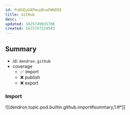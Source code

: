```yaml
---
id: PuDUEyUAPmvpBvaFWHDOS
title: GitHub
desc: ''
updated: 1625749935706
created: 1625747224583
---
```

## Summary
- id: `dendron.github`
- coverage
  - ✅ import
  - ❌ publish
  - ❌ export
  

### Import
![[dendron.topic.pod.builtin.github.import#summary,1:#*]]

